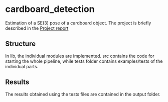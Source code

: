 # cardboard_detection
Estimation of a SE(3) pose of a cardboard object. The project is briefly described in the [Project report](./2025_Cardboard_detection_report.pdf) 
## Structure
In lib, the individual modules are implemented. src contains the code for starting the whole pipeline, while tests folder contains examples/tests of the individual parts.
## Results
The results obtained using the tests files are contained in the output folder.
